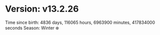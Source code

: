 # Version: v13.2.26
Time since birth: 4836 days, 116065 hours, 6963900 minutes, 417834000 seconds
Season: Winter ❄️
